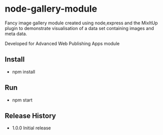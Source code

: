 # node-gallery-module

Fancy image gallery module created using node,express and the MixItUp plugin to demonstrate visualisation of a data set containing images and meta data.

Developed for Advanced Web Publishing Apps module

## Install

  * npm install

## Run

 * npm start

## Release History

* 1.0.0 Initial release